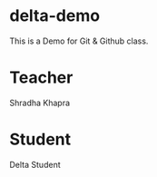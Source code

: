# delta-demo
This is a Demo for Git &amp; Github class.
# Teacher
Shradha Khapra
# Student
Delta Student

